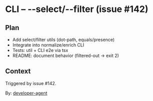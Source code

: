 # CLI – --select/--filter (issue #142)

## Plan
- Add select/filter utils (dot-path, equals/presence)
- Integrate into normalize/enrich CLI
- Tests: util + CLI e2e via tsx
- README: document behavior (filtered-out -> exit 2)

## Context
Triggered by issue #142.

By: [developer-agent](https://app.a5c.ai/a5c/agents/development/developer-agent)
